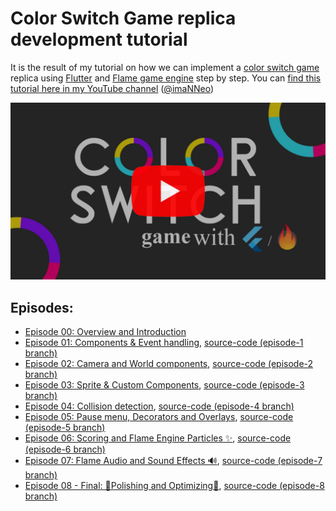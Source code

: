 # Color Switch Game replica development tutorial
It is the result of my tutorial on how we can implement a [color switch game](https://colorswitch.co/) replica using [Flutter](https://flutter.dev) and [Flame game engine](https://flame-engine.org) step by step.
You can [find this tutorial here in my YouTube channel](https://www.youtube.com/playlist?list=PL1-_rCwRcnbNknvJ4fbnsn46_ww8V4CVh) ([@imaNNeo](https://youtube.com/@imaNNeO?si=DsfgCcBjqIv9WIAQ))

[<img src="https://github.com/imaNNeo/flutter_color_switch_game/blob/main/repo_files/overview.jpg" width=600>](https://youtu.be/ubyoQGPnmmw?si=dV8DBO2BgsvEEu7W)

## Episodes:
* [Episode 00: Overview and Introduction](https://youtu.be/ubyoQGPnmmw?si=EC-6fEfQiTSzcF-9)
* [Episode 01: Components & Event handling](https://youtu.be/eiZDbUBesqE), [source-code (episode-1 branch)](https://github.com/imaNNeo/flutter_color_switch_game/tree/episode-1)
* [Episode 02: Camera and World components](https://youtu.be/nyUayMgZqDg), [source-code (episode-2 branch)](https://github.com/imaNNeo/flutter_color_switch_game/tree/episode-2)
* [Episode 03: Sprite & Custom Components](https://youtu.be/Xb5ySgetpmU), [source-code (episode-3 branch)](https://github.com/imaNNeo/flutter_color_switch_game/tree/episode-3)
* [Episode 04: Collision detection](https://youtu.be/w6hEuWPnXQc), [source-code (episode-4 branch)](https://github.com/imaNNeo/flutter_color_switch_game/tree/episode-4)
* [Episode 05: Pause menu, Decorators and Overlays](https://youtu.be/ISSty1nQ-uQ), [source-code (episode-5 branch)](https://github.com/imaNNeo/flutter_color_switch_game/tree/episode-5)
* [Episode 06: Scoring and Flame Engine Particles ✨](https://youtu.be/QAk4YyNcvrA), [source-code (episode-6 branch)](https://github.com/imaNNeo/flutter_color_switch_game/tree/episode-6)
* [Episode 07: Flame Audio and Sound Effects 🔊](https://youtu.be/uqkX_npgOWA), [source-code (episode-7 branch)](https://github.com/imaNNeo/flutter_color_switch_game/tree/episode-7)
* [Episode 08 - Final: 🌟Polishing and Optimizing🌟](https://youtu.be/dxCTIaveunY), [source-code (episode-8 branch)](https://github.com/imaNNeo/flutter_color_switch_game/tree/episode-8)
